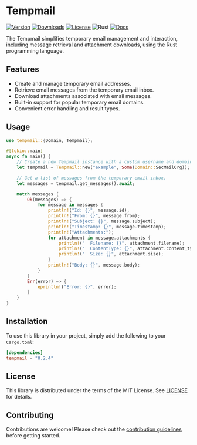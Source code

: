# Tempmail

[![Version](https://img.shields.io/crates/v/paypal-rs)](https://crates.io/crates/paypal-rs)
[![Downloads](https://img.shields.io/crates/d/paypal-rs)](https://crates.io/crates/paypal-rs)
[![License](https://img.shields.io/crates/l/paypal-rs)](https://crates.io/crates/paypal-rs)
![Rust](https://github.com/edg-l/paypal-rs/workflows/Rust/badge.svg)
[![Docs](https://docs.rs/paypal-rs/badge.svg)](https://docs.rs/paypal-rs)

The Tempmail simplifies temporary email management and interaction, including message retrieval and attachment downloads, using the Rust programming language.

## Features

- Create and manage temporary email addresses.
- Retrieve email messages from the temporary email inbox.
- Download attachments associated with email messages.
- Built-in support for popular temporary email domains.
- Convenient error handling and result types.

## Usage

```rust
use tempmail::{Domain, Tempmail};

#[tokio::main]
async fn main() {
    // Create a new Tempmail instance with a custom username and domain.
    let tempmail = Tempmail::new("example", Some(Domain::SecMailOrg));

    // Get a list of messages from the temporary email inbox.
    let messages = tempmail.get_messages().await;

    match messages {
        Ok(messages) => {
            for message in messages {
                println!("Id: {}", message.id);
                println!("From: {}", message.from);
                println!("Subject: {}", message.subject);
                println!("Timestamp: {}", message.timestamp);
                println!("Attachments:");
                for attachment in message.attachments {
                    println!("  Filename: {}", attachment.filename);
                    println!("  ContentType: {}", attachment.content_type);
                    println!("  Size: {}", attachment.size);
                }
                println!("Body: {}", message.body);
            }
        }
        Err(error) => {
            eprintln!("Error: {}", error);
        }
    }
}
```

## Installation

To use this library in your project, simply add the following to your `Cargo.toml`:

```toml
[dependencies]
tempmail = "0.2.4"
```

## License

This library is distributed under the terms of the MIT License. See [LICENSE](LICENSE) for details.

## Contributing

Contributions are welcome! Please check out the [contribution guidelines](CONTRIBUTING.md) before getting started.
